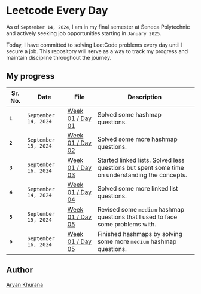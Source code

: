 # Leetcode Every Day

As of `September 14, 2024`, I am in my final semester at Seneca Polytechnic and actively seeking job opportunities starting in `January 2025`.

Today, I have committed to solving LeetCode problems every day until I secure a job. This repository will serve as a way to track my progress and maintain discipline throughout the journey.

## My progress

| Sr. No. | Date                 | File                                    | Description                                                                                    |
| ------- | -------------------- | --------------------------------------- | ---------------------------------------------------------------------------------------------- |
| **`1`** | `September 14, 2024` | [Week 01 / Day 01](./Week-001/Day01.py) | Solved some hashmap questions.                                                                 |
| **`2`** | `September 15, 2024` | [Week 01 / Day 02](./Week-001/Day02.py) | Solved some more hashmap questions.                                                            |
| **`3`** | `September 16, 2024` | [Week 01 / Day 03](./Week-001/Day03.py) | Started linked lists. Solved less questions but spent some time on understanding the concepts. |
| **`4`** | `September 14, 2024` | [Week 01 / Day 04](./Week-001/Day04.py) | Solved some more linked list questions.                                                        |
| **`5`** | `September 15, 2024` | [Week 01 / Day 05](./Week-001/Day05.py) | Revised some `medium` hashmap questions that I used to face some problems with.                |
| **`6`** | `September 16, 2024` | [Week 01 / Day 05](./Week-001/Day06.py) | Finished hashmaps by solving some more `medium` hashmap questions.                             |

## Author

[Aryan Khurana](https://www.github.com/AryanK1511)
